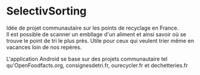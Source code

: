 # SelectivSorting

Idée de projet communautaire sur les points de recyclage en France.<br>
Il est possible de scanner un embllage d'un aliment et ainsi savoir où se trouve le point de tri le plus près.
Utile pour ceux qui veulent trier même en vacances loin de nos repères.<br>

L'application Android se base sur des projets communautaire tel qu'OpenFoodfacts.org, consignesdetri.fr, ourecycler.fr et dechetteries.fr
